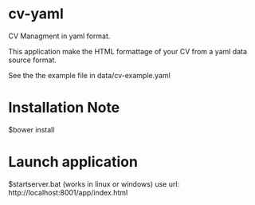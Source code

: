cv-yaml
=======

CV Managment in yaml format.

This application make the HTML formattage of your CV from a yaml data source format.

See the the example file in data/cv-example.yaml


Installation Note
=================
$bower install

Launch application
==================
$startserver.bat (works in linux or windows)
use url:
http://localhost:8001/app/index.html
